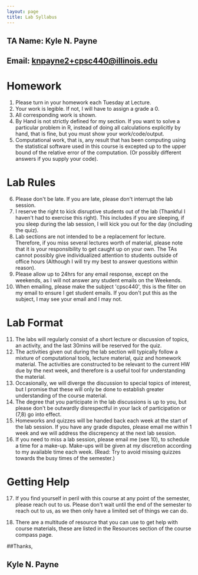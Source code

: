 ```yaml
---
layout: page
title: Lab Syllabus
---
```


## TA Name: Kyle N. Payne
## Email: knpayne2+cpsc440@illinois.edu

# Homework
1. Please turn in your homework each Tuesday at Lecture.
2. Your work is legible. If not, I will have to assign a grade a 0.
3. All corresponding work is shown.
4. By Hand is not strictly defined for my section. If you want to solve a particular problem in R, instead of doing all calculations 
explicitly by hand, that is fine, but you must show your work/code/output.
5. Computational work, that is, any result that has been computing using the statistical software used in this course is
excepted up to the upper bound of the relative error of the computation. (Or possibly different answers if you supply your code).


# Lab Rules
6. Please don't be late. If you are late, please don't interrupt the lab session.
7. I reserve the right to kick disruptive students out of the lab (Thankful I haven't had to exercise this right). This includes if you are sleeping,
if you sleep during the lab session, I will kick you out for the day (including the quiz).
8. Lab sections are not intended to be a replacement for lecture. Therefore, if you miss several lectures worth of material, please
note that it is your responsibility to get caught up on your own. The TAs cannot possibly give individualized attention to students 
outside of office hours (Although I will try my best to answer questions within reason).
9. Please allow up to 24hrs for any email response, except on the weekends, as I will not answer any student emails on the Weekends.
10. When emailing, please make the subject 'cpsc440', this is the filter on my email to ensure I get student emails. If you don't put this
as the subject, I may see your email and I may not.

# Lab Format

11. The labs will regularly consist of a short lecture or discussion of topics, an activity, and the last 30mins will be reserved for the quiz.
12. The activities given out during the lab section will typically follow a mixture of computational tools, lecture material, quiz and homework material.
The activities are constructed to be relevant to the current HW due by the next week, and therefore is a useful tool for understanding the material.
13. Occasionally, we will diverge the discussion to special topics of interest, but I promise that these will only be done to establish greater understanding
of the course material.
14. The degree that you participate in the lab discussions is up to you, but please don't be outwardly disrespectful in your lack of participation or (7,8) go into effect.
15. Homeworks and quizzes will be handed back each week at the start of the lab session. If you have any grade disputes, please email me within 1 week and we will address the discrepency at the next lab session.
16. If you need to miss a lab session, please email me (see 10), to schedule a time for a make-up. Make-ups will be given at my discretion according to my available time each week. (Read: Try to avoid missing quizzes towards the busy times of the semester.)

# Getting Help

17. If you find yourself in peril with this course at any point of the semester, please reach out to us. Please don't wait until the end of the semester to reach out to us, as we then only have a limited set of things we can do.

18. There are a multitude of resource that you can use to get help with course materials, these are listed in the Resources section of the course compass page.

##Thanks,
## Kyle N. Payne

